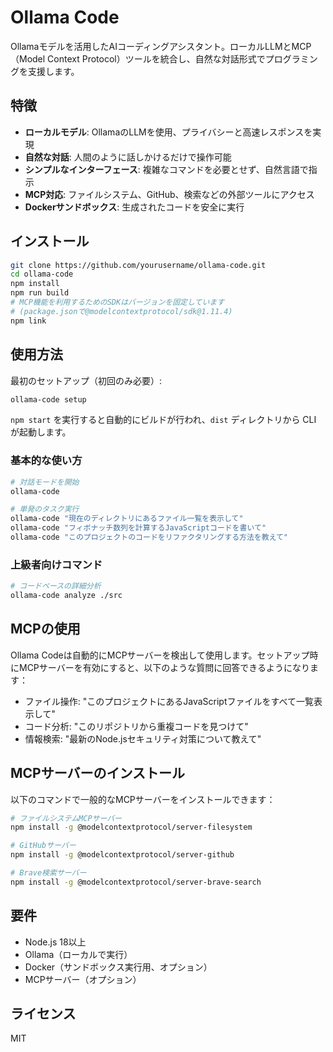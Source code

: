 # Ollama Code

Ollamaモデルを活用したAIコーディングアシスタント。ローカルLLMとMCP（Model Context Protocol）ツールを統合し、自然な対話形式でプログラミングを支援します。

## 特徴

- **ローカルモデル**: OllamaのLLMを使用、プライバシーと高速レスポンスを実現
- **自然な対話**: 人間のように話しかけるだけで操作可能
- **シンプルなインターフェース**: 複雑なコマンドを必要とせず、自然言語で指示
- **MCP対応**: ファイルシステム、GitHub、検索などの外部ツールにアクセス
- **Dockerサンドボックス**: 生成されたコードを安全に実行

## インストール

```bash
git clone https://github.com/yourusername/ollama-code.git
cd ollama-code
npm install
npm run build
# MCP機能を利用するためのSDKはバージョンを固定しています
# (package.jsonで@modelcontextprotocol/sdk@1.11.4)
npm link
```

## 使用方法

最初のセットアップ（初回のみ必要）:

```bash
ollama-code setup
```

`npm start` を実行すると自動的にビルドが行われ、`dist` ディレクトリから CLI
が起動します。

### 基本的な使い方

```bash
# 対話モードを開始
ollama-code

# 単発のタスク実行
ollama-code "現在のディレクトリにあるファイル一覧を表示して"
ollama-code "フィボナッチ数列を計算するJavaScriptコードを書いて"
ollama-code "このプロジェクトのコードをリファクタリングする方法を教えて"
```

### 上級者向けコマンド

```bash
# コードベースの詳細分析
ollama-code analyze ./src
```

## MCPの使用

Ollama Codeは自動的にMCPサーバーを検出して使用します。セットアップ時にMCPサーバーを有効にすると、以下のような質問に回答できるようになります：

- ファイル操作: "このプロジェクトにあるJavaScriptファイルをすべて一覧表示して"
- コード分析: "このリポジトリから重複コードを見つけて"
- 情報検索: "最新のNode.jsセキュリティ対策について教えて"

## MCPサーバーのインストール

以下のコマンドで一般的なMCPサーバーをインストールできます：

```bash
# ファイルシステムMCPサーバー
npm install -g @modelcontextprotocol/server-filesystem

# GitHubサーバー
npm install -g @modelcontextprotocol/server-github

# Brave検索サーバー
npm install -g @modelcontextprotocol/server-brave-search
```

## 要件

- Node.js 18以上
- Ollama（ローカルで実行）
- Docker（サンドボックス実行用、オプション）
- MCPサーバー（オプション）

## ライセンス

MIT

